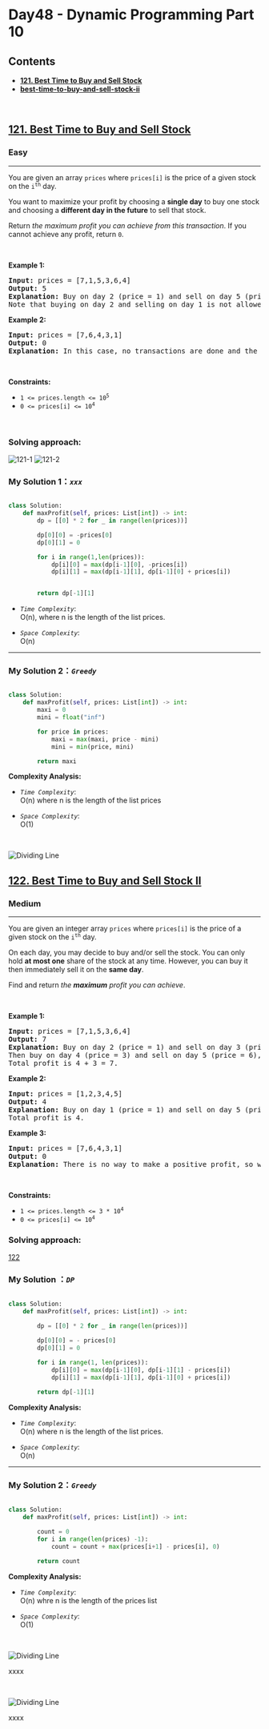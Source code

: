 # Day48 - Dynamic Programming Part 10


## Contents
* **[121. Best Time to Buy and Sell Stock](#121)**
* **[best-time-to-buy-and-sell-stock-ii](#122)**

<br>

<h2 id = "121"><a href="https://leetcode.com/problems/best-time-to-buy-and-sell-stock">121. Best Time to Buy and Sell Stock</a></h2><h3>Easy</h3><hr><p>You are given an array <code>prices</code> where <code>prices[i]</code> is the price of a given stock on the <code>i<sup>th</sup></code> day.</p>

<p>You want to maximize your profit by choosing a <strong>single day</strong> to buy one stock and choosing a <strong>different day in the future</strong> to sell that stock.</p>

<p>Return <em>the maximum profit you can achieve from this transaction</em>. If you cannot achieve any profit, return <code>0</code>.</p>

<p>&nbsp;</p>
<p><strong class="example">Example 1:</strong></p>

<pre>
<strong>Input:</strong> prices = [7,1,5,3,6,4]
<strong>Output:</strong> 5
<strong>Explanation:</strong> Buy on day 2 (price = 1) and sell on day 5 (price = 6), profit = 6-1 = 5.
Note that buying on day 2 and selling on day 1 is not allowed because you must buy before you sell.
</pre>

<p><strong class="example">Example 2:</strong></p>

<pre>
<strong>Input:</strong> prices = [7,6,4,3,1]
<strong>Output:</strong> 0
<strong>Explanation:</strong> In this case, no transactions are done and the max profit = 0.
</pre>

<p>&nbsp;</p>
<p><strong>Constraints:</strong></p>

<ul>
	<li><code>1 &lt;= prices.length &lt;= 10<sup>5</sup></code></li>
	<li><code>0 &lt;= prices[i] &lt;= 10<sup>4</sup></code></li>
</ul>

<br>

### Solving approach:


![121-1](https://github.com/samuelusc/Algomuscle/blob/main/assets/Day48/LC121-thought_1.jpg)
![121-2](https://github.com/samuelusc/Algomuscle/blob/main/assets/Day48/LC121-thought_2.jpg)



### My Solution 1：_`xxx`_  

  
```python

class Solution:
    def maxProfit(self, prices: List[int]) -> int:
        dp = [[0] * 2 for _ in range(len(prices))]

        dp[0][0] = -prices[0]
        dp[0][1] = 0

        for i in range(1,len(prices)):
            dp[i][0] = max(dp[i-1][0], -prices[i])
            dp[i][1] = max(dp[i-1][1], dp[i-1][0] + prices[i])


        return dp[-1][1]
```


- *`Time Complexity`*:<br>
O(n), where n is the length of the list prices.
  
- *`Space Complexity`*:<br>
O(n)

---

 
### My Solution 2：_`Greedy`_  

  
```python

class Solution:
    def maxProfit(self, prices: List[int]) -> int:
        maxi = 0
        mini = float("inf")

        for price in prices:
            maxi = max(maxi, price - mini)
            mini = min(price, mini)

        return maxi
```


**Complexity Analysis:**  

- *`Time Complexity`*:<br>
O(n) where n is the length of the list prices
  
- *`Space Complexity`*:<br>
O(1)
<br>

![Dividing Line](https://github.com/samuelusc/Algomuscle/blob/main/assets/CatDividing.png)
<br>


<h2 id = "122"><a href="https://leetcode.com/problems/best-time-to-buy-and-sell-stock-ii">122. Best Time to Buy and Sell Stock II</a></h2><h3>Medium</h3><hr><p>You are given an integer array <code>prices</code> where <code>prices[i]</code> is the price of a given stock on the <code>i<sup>th</sup></code> day.</p>

<p>On each day, you may decide to buy and/or sell the stock. You can only hold <strong>at most one</strong> share of the stock at any time. However, you can buy it then immediately sell it on the <strong>same day</strong>.</p>

<p>Find and return <em>the <strong>maximum</strong> profit you can achieve</em>.</p>

<p>&nbsp;</p>
<p><strong class="example">Example 1:</strong></p>

<pre>
<strong>Input:</strong> prices = [7,1,5,3,6,4]
<strong>Output:</strong> 7
<strong>Explanation:</strong> Buy on day 2 (price = 1) and sell on day 3 (price = 5), profit = 5-1 = 4.
Then buy on day 4 (price = 3) and sell on day 5 (price = 6), profit = 6-3 = 3.
Total profit is 4 + 3 = 7.
</pre>

<p><strong class="example">Example 2:</strong></p>

<pre>
<strong>Input:</strong> prices = [1,2,3,4,5]
<strong>Output:</strong> 4
<strong>Explanation:</strong> Buy on day 1 (price = 1) and sell on day 5 (price = 5), profit = 5-1 = 4.
Total profit is 4.
</pre>

<p><strong class="example">Example 3:</strong></p>

<pre>
<strong>Input:</strong> prices = [7,6,4,3,1]
<strong>Output:</strong> 0
<strong>Explanation:</strong> There is no way to make a positive profit, so we never buy the stock to achieve the maximum profit of 0.
</pre>

<p>&nbsp;</p>
<p><strong>Constraints:</strong></p>

<ul>
	<li><code>1 &lt;= prices.length &lt;= 3 * 10<sup>4</sup></code></li>
	<li><code>0 &lt;= prices[i] &lt;= 10<sup>4</sup></code></li>
</ul>



### Solving approach:  


[122](https://github.com/samuelusc/Algomuscle/blob/main/assets/Day48/LC122-Thought.jpg)

 
### My Solution ：_`DP`_  

  
```python

class Solution:
    def maxProfit(self, prices: List[int]) -> int:
        
        dp = [[0] * 2 for _ in range(len(prices))]

        dp[0][0] = - prices[0]
        dp[0][1] = 0

        for i in range(1, len(prices)):
            dp[i][0] = max(dp[i-1][0], dp[i-1][1] - prices[i])
            dp[i][1] = max(dp[i-1][1], dp[i-1][0] + prices[i])
            
        return dp[-1][1]
```


**Complexity Analysis:**  

- *`Time Complexity`*:<br>
O(n) where n is the length of the list prices.
  
- *`Space Complexity`*:<br>
O(n)
---
 
### My Solution 2：_`Greedy`_  

  
```python

class Solution:
    def maxProfit(self, prices: List[int]) -> int:
        
        count = 0
        for i in range(len(prices) -1):
            count = count + max(prices[i+1] - prices[i], 0)

        return count 
```


**Complexity Analysis:**  

- *`Time Complexity`*:<br>
O(n) whre n is the length of the prices list
  
- *`Space Complexity`*:<br>
O(1)
<br>

![Dividing Line](https://github.com/samuelusc/Algomuscle/blob/main/assets/CatDividing.png)
<br>


xxxx

<br>

![Dividing Line](https://github.com/samuelusc/Algomuscle/blob/main/assets/CatDividing.png)
<br>


xxxx





